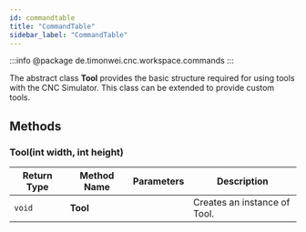 ```yaml
---
id: commandtable
title: "CommandTable"
sidebar_label: "CommandTable"
---
```


:::info
@package de.timonwei.cnc.workspace.commands
:::

The abstract class **Tool** provides the basic structure required for using tools with the CNC Simulator. This class can be extended to provide custom tools.


## Methods

### Tool(int width, int height)
| Return Type   | Method Name   | Parameters  | Description    |
| ------------- | ------------- | ----------- | -------------- |
| `void`       | **Tool**      |             | Creates an instance of Tool. |